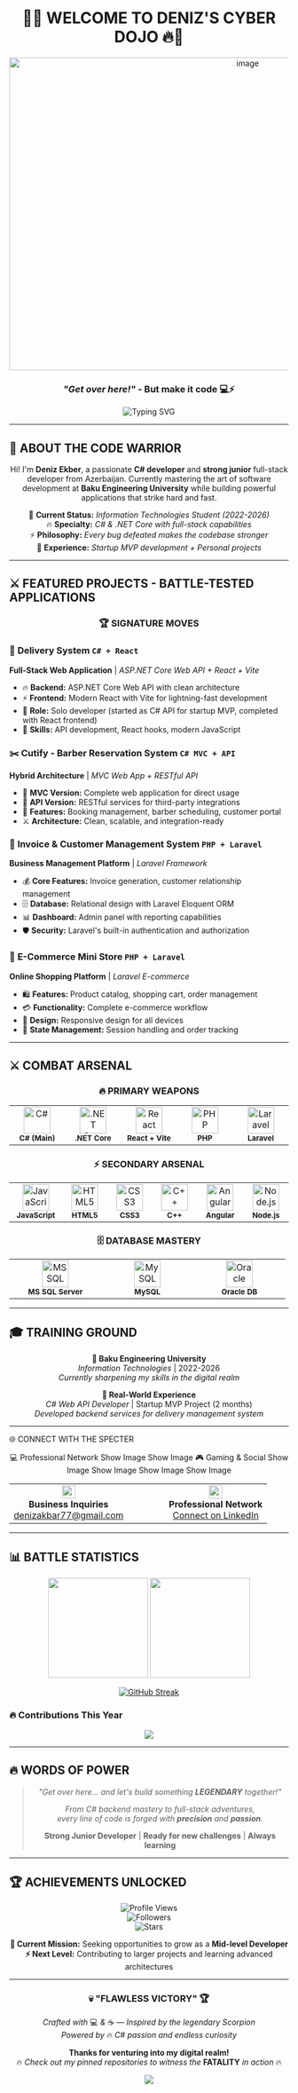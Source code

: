 <div align="center">

# 🦂🔥 WELCOME TO DENIZ'S CYBER DOJO 🔥🦂

<!-- Banner image -->
<img width="844" height="564" alt="image" src="https://github.com/user-attachments/assets/6df9f27c-bbf9-48b4-bb5d-227f9d1e4836" />

### *"Get over here!"* - But make it code 💻⚡

<img src="https://readme-typing-svg.herokuapp.com?font=Orbitron&size=22&duration=3000&pause=1000&color=FFD700&center=true&vCenter=true&width=700&lines=C%23+Developer+%7C+Strong+Junior;Full-Stack+Web+Applications;.NET+Core+%7C+React+%7C+Laravel;IT+Student+%40+Baku+Engineering+University;Fatality...+but+for+bugs+%F0%9F%90%9B" alt="Typing SVG" />

</div>

---

## 🥷 **ABOUT THE CODE WARRIOR**

<div align="center">

Hi! I'm **Deniz Ekber**, a passionate **C# developer** and **strong junior** full-stack developer from Azerbaijan. Currently mastering the art of software development at **Baku Engineering University** while building powerful applications that strike hard and fast.

🎯 **Current Status:** *Information Technologies Student (2022-2026)*  
🔥 **Specialty:** *C# & .NET Core with full-stack capabilities*  
⚡ **Philosophy:** *Every bug defeated makes the codebase stronger*  
💼 **Experience:** *Startup MVP development + Personal projects*

</div>

---

## ⚔️ **FEATURED PROJECTS - BATTLE-TESTED APPLICATIONS**

<div align="center">

### 🏆 **SIGNATURE MOVES**

</div>

### 🚚 **Delivery System** `C# + React`
**Full-Stack Web Application** | *ASP.NET Core Web API + React + Vite*
- 🔥 **Backend:** ASP.NET Core Web API with clean architecture
- ⚡ **Frontend:** Modern React with Vite for lightning-fast development
- 💼 **Role:** Solo developer (started as C# API for startup MVP, completed with React frontend)
- 🎯 **Skills:** API development, React hooks, modern JavaScript

### ✂️ **Cutify - Barber Reservation System** `C# MVC + API`
**Hybrid Architecture** | *MVC Web App + RESTful API*
- 🏪 **MVC Version:** Complete web application for direct usage
- 🔌 **API Version:** RESTful services for third-party integrations
- 🎨 **Features:** Booking management, barber scheduling, customer portal
- ⚔️ **Architecture:** Clean, scalable, and integration-ready

### 📄 **Invoice & Customer Management System** `PHP + Laravel`
**Business Management Platform** | *Laravel Framework*
- 💰 **Core Features:** Invoice generation, customer relationship management
- 🗄️ **Database:** Relational design with Laravel Eloquent ORM
- 📊 **Dashboard:** Admin panel with reporting capabilities
- 🛡️ **Security:** Laravel's built-in authentication and authorization

### 🛒 **E-Commerce Mini Store** `PHP + Laravel`
**Online Shopping Platform** | *Laravel E-commerce*
- 🛍️ **Features:** Product catalog, shopping cart, order management
- 💳 **Functionality:** Complete e-commerce workflow
- 📱 **Design:** Responsive design for all devices
- 🔄 **State Management:** Session handling and order tracking

---

## ⚔️ **COMBAT ARSENAL** 

<div align="center">

### 🔥 **PRIMARY WEAPONS**
<table>
<tr>
  <td align="center" width="120">
    <img src="https://cdn.jsdelivr.net/gh/devicons/devicon/icons/csharp/csharp-original.svg" width="48" height="48" alt="C#"/>
    <br/><sub><b>C# (Main)</b></sub>
  </td>
  <td align="center" width="120">
    <img src="https://cdn.jsdelivr.net/gh/devicons/devicon/icons/dotnetcore/dotnetcore-original.svg" width="48" height="48" alt=".NET Core"/>
    <br/><sub><b>.NET Core</b></sub>
  </td>
  <td align="center" width="120">
    <img src="https://cdn.jsdelivr.net/gh/devicons/devicon/icons/react/react-original.svg" width="48" height="48" alt="React"/>
    <br/><sub><b>React + Vite</b></sub>
  </td>
  <td align="center" width="120">
    <img src="https://cdn.jsdelivr.net/gh/devicons/devicon/icons/php/php-original.svg" width="48" height="48" alt="PHP"/>
    <br/><sub><b>PHP</b></sub>
  </td>
  <td align="center" width="120">
    <img src="https://cdn.jsdelivr.net/gh/devicons/devicon/icons/laravel/laravel-plain.svg" width="48" height="48" alt="Laravel"/>
    <br/><sub><b>Laravel</b></sub>
  </td>
</tr>
</table>

### ⚡ **SECONDARY ARSENAL**
<table>
<tr>
  <td align="center" width="100">
    <img src="https://cdn.jsdelivr.net/gh/devicons/devicon/icons/javascript/javascript-original.svg" width="48" height="48" alt="JavaScript"/>
    <br/><sub><b>JavaScript</b></sub>
  </td>
  <td align="center" width="100">
    <img src="https://cdn.jsdelivr.net/gh/devicons/devicon/icons/html5/html5-original.svg" width="48" height="48" alt="HTML5"/>
    <br/><sub><b>HTML5</b></sub>
  </td>
  <td align="center" width="100">
    <img src="https://cdn.jsdelivr.net/gh/devicons/devicon/icons/css3/css3-original.svg" width="48" height="48" alt="CSS3"/>
    <br/><sub><b>CSS3</b></sub>
  </td>
  <td align="center" width="100">
    <img src="https://cdn.jsdelivr.net/gh/devicons/devicon/icons/cplusplus/cplusplus-original.svg" width="48" height="48" alt="C++"/>
    <br/><sub><b>C++</b></sub>
  </td>
  <td align="center" width="100">
    <img src="https://cdn.jsdelivr.net/gh/devicons/devicon/icons/angularjs/angularjs-original.svg" width="48" height="48" alt="Angular"/>
    <br/><sub><b>Angular</b></sub>
  </td>
  <td align="center" width="100">
    <img src="https://cdn.jsdelivr.net/gh/devicons/devicon/icons/nodejs/nodejs-original.svg" width="48" height="48" alt="Node.js"/>
    <br/><sub><b>Node.js</b></sub>
  </td>
</tr>
</table>

### 🗄️ **DATABASE MASTERY**
<table>
<tr>
  <td align="center" width="150">
    <img src="https://cdn.jsdelivr.net/gh/devicons/devicon/icons/microsoftsqlserver/microsoftsqlserver-plain.svg" width="48" height="48" alt="MSSQL"/>
    <br/><sub><b>MS SQL Server</b></sub>
  </td>
  <td align="center" width="150">
    <img src="https://cdn.jsdelivr.net/gh/devicons/devicon/icons/mysql/mysql-original.svg" width="48" height="48" alt="MySQL"/>
    <br/><sub><b>MySQL</b></sub>
  </td>
  <td align="center" width="150">
    <img src="https://cdn.jsdelivr.net/gh/devicons/devicon/icons/oracle/oracle-original.svg" width="48" height="48" alt="Oracle"/>
    <br/><sub><b>Oracle DB</b></sub>
  </td>
</tr>
</table>

</div>

---

## 🎓 **TRAINING GROUND**

<div align="center">

**🏫 Baku Engineering University**  
*Information Technologies* | 2022-2026  
*Currently sharpening my skills in the digital realm*

**💼 Real-World Experience**  
*C# Web API Developer* | Startup MVP Project (2 months)  
*Developed backend services for delivery management system*

</div>

---

🌐 CONNECT WITH THE SPECTER
<div align="center">
💻 Professional Network
Show Image
Show Image
🎮 Gaming & Social
Show Image
Show Image
Show Image
Show Image

<table align="center">
<tr>
  <td align="center">
    <img src="https://img.icons8.com/fluency/48/000000/business-contact.png" width="24" height="24"/>
    <br/>
    <strong>Business Inquiries</strong>
    <br/>
    <a href="mailto:denizakbar77@gmail.com">denizakbar77@gmail.com</a>
  </td>
  <td width="50"></td>
  <td align="center">
    <img src="https://img.icons8.com/fluency/48/000000/linkedin.png" width="24" height="24"/>
    <br/>
    <strong>Professional Network</strong>
    <br/>
    <a href="https://www.linkedin.com/in/deniz-ekber-b6a860275/">Connect on LinkedIn</a>
  </td>
</tr>
</table>
</div>

---

## 📊 **BATTLE STATISTICS**

<div align="center">

<img height="180em" src="https://github-readme-stats.vercel.app/api?username=DenizEkber&show_icons=true&theme=tokyonight&include_all_commits=true&count_private=true&bg_color=0d1117&title_color=FFD700&text_color=ffffff&icon_color=FFD700"/>

<img height="180em" src="https://github-readme-stats.vercel.app/api/top-langs/?username=DenizEkber&layout=compact&theme=tokyonight&bg_color=0d1117&title_color=FFD700&text_color=ffffff"/>

</div>

<div align="center">

[![GitHub Streak](https://streak-stats.demolab.com?user=DenizEkber&theme=tokyonight&background=0D1117&stroke=FFD700&ring=FFD700&fire=FF6B35&currStreakLabel=FFD700)](https://git.io/streak-stats)

</div>

### 🔥 **Contributions This Year**
<div align="center">
  
<img src="https://github-profile-trophy.vercel.app/?username=DenizEkber&theme=tokyonight&no-frame=true&column=4" />

</div>

---

## 🔥 **WORDS OF POWER**

<div align="center">

> *"Get over here... and let's build something **LEGENDARY** together!"*  
> 
> *From C# backend mastery to full-stack adventures,*  
> *every line of code is forged with **precision** and **passion**.*  
> 
> **Strong Junior Developer** | **Ready for new challenges** | **Always learning**

</div>

---

## 🏆 **ACHIEVEMENTS UNLOCKED**

<div align="center">

![Profile Views](https://komarev.com/ghpvc/?username=DenizEkber&color=FFD700&style=for-the-badge&label=VISITORS)  
![Followers](https://img.shields.io/github/followers/DenizEkber?color=FFD700&style=for-the-badge&logo=github&label=FOLLOWERS)  
![Stars](https://img.shields.io/github/stars/DenizEkber?color=FFD700&style=for-the-badge&logo=github&label=TOTAL%20STARS)

**🎯 Current Mission:** Seeking opportunities to grow as a **Mid-level Developer**  
**⚡ Next Level:** Contributing to larger projects and learning advanced architectures

</div>

---

<div align="center">

### 💀 **"FLAWLESS VICTORY"** 🏆

*Crafted with* 💻 *&* ☕ *— Inspired by the legendary Scorpion*  
*Powered by* 🔥 *C# passion and endless curiosity*

**Thanks for venturing into my digital realm!**  
🔥 *Check out my pinned repositories to witness the* **FATALITY** *in action* 🔥

<img src="https://capsule-render.vercel.app/api?type=waving&color=gradient&customColorList=6,11,20&height=100&section=footer&animation=twinkling"/>

</div>
